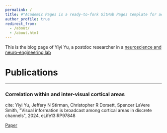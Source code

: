 ```yaml
---
permalink: /
title: #"Academic Pages is a ready-to-fork GitHub Pages template for academic personal websites"
author_profile: true
redirect_from: 
  - /about/
  - /about.html
---
```


This is the blog page of Yiyi Yu, a postdoc researcher in a [neuroscience and neuro-engineering lab](https://slslab.org/) 

Publications
======

------
### Correlation within and inter-visual cortical areas 

cite: Yiyi Yu, Jeffery N Stirman, Christopher R Dorsett, Spencer LaVere Smith, "Visual information is broadcast among cortical areas in discrete channels", 2024, eLife13:RP97848

[Paper](https://elifesciences.org/reviewed-preprints/97848)


